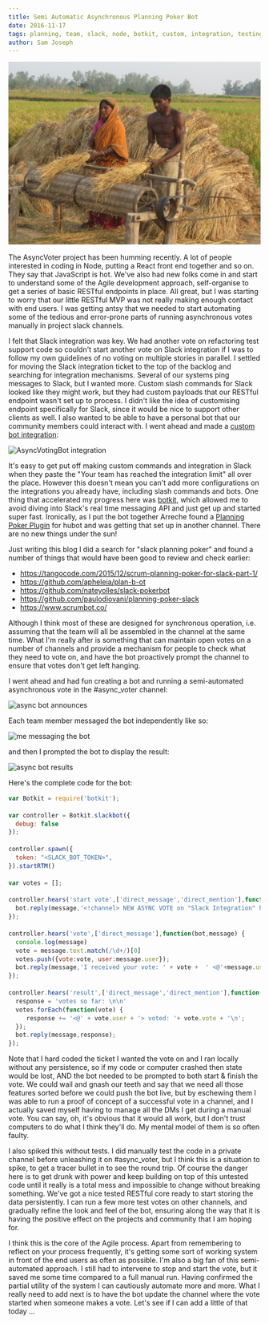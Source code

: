 ```yaml
---
title: Semi Automatic Asynchronous Planning Poker Bot
date: 2016-11-17
tags: planning, team, slack, node, botkit, custom, integration, testing, persistence, spiking, tracer-bullet, prototype
author: Sam Joseph
---
```


![semi automated agricultural process](/images/semi-automated.png)

The AsyncVoter project has been humming recently.  A lot of people interested in coding in Node, putting a React front end together and so on.  They say that JavaScript is hot.  We've also had new folks come in and start to understand some of the Agile development approach, self-organise to get a series of basic RESTful endpoints in place.  All great, but I was starting to worry that our little RESTful MVP was not really making enough contact with end users.  I was getting antsy that we needed to start automating some of the tedious and error-prone parts of running asynchronous votes manually in project slack channels.

I felt that Slack integration was key.  We had another vote on refactoring test support code so couldn't start another vote on Slack integration if I was to follow my own guidelines of no voting on multiple stories in parallel.  I settled for moving the Slack integration ticket to the top of the backlog and searching for integration mechanisms.  Several of our systems ping messages to Slack, but I wanted more.  Custom slash commands for Slack looked like they might work, but they had custom payloads that our RESTful endpoint wasn't set up to process.  I didn't like the idea of customising endpoint specifically for Slack, since it would be nice to support other clients as well.  I also wanted to be able to have a personal bot that our community members could interact with.  I went ahead and made a [custom bot integration](https://api.slack.com/bot-users):

![AsyncVotingBot integration](https://www.dropbox.com/s/wopizsow3ortdbu/Screenshot%202016-11-17%2009.17.40.png?dl=1)

It's easy to get put off making custom commands and integration in Slack when they paste the "Your team has reached the integration limit" all over the place.  However this doesn't mean you can't add more configurations on the integrations you already have, including slash commands and bots.  One thing that accelerated my progress here was [botkit](https://howdy.ai/botkit/), which allowed me to avoid diving into Slack's real time messaging API and just get up and started super fast.  Ironically, as I put the bot together Arreche found a [Planning Poker Plugin](https://github.com/Sergej-Popov/hubot-planning-poker) for hubot and was getting that set up in another channel.  There are no new things under the sun!  

Just writing this blog I did a search for "slack planning poker" and found a number of things that would have been good to review and check earlier:

* https://tangocode.com/2015/12/scrum-planning-poker-for-slack-part-1/
* https://github.com/apheleia/plan-b-ot
* https://github.com/nateyolles/slack-pokerbot
* https://github.com/paulodiovani/planning-poker-slack
* https://www.scrumbot.co/

Although I think most of these are designed for synchronous operation, i.e. assuming that the team will all be assembled in the channel at the same time.  What I'm really after is something that can maintain open votes on a number of channels and provide a mechanism for people to check what they need to vote on, and have the bot proactively prompt the channel to ensure that votes don't get left hanging.

I went ahead and had fun creating a bot and running a semi-automated asynchronous vote in the #async_voter channel:

![async bot announces](https://www.dropbox.com/s/j2vu3nwh53yt1hp/Screenshot%202016-11-17%2009.28.26.png?dl=1)

Each team member messaged the bot independently like so:

![me messaging the bot](https://www.dropbox.com/s/obn0y3xphjn85pg/Screenshot%202016-11-17%2009.29.38.png?dl=1)

and then I prompted the bot to display the result:

![async bot results](https://www.dropbox.com/s/4s2pjly2u2emsaf/Screenshot%202016-11-17%2009.28.58.png?dl=1)

Here's the complete code for the bot:

```js
var Botkit = require('botkit');

var controller = Botkit.slackbot({
  debug: false
});

controller.spawn({
  token: "<SLACK_BOT_TOKEN>",
}).startRTM()

var votes = [];

controller.hears('start vote',['direct_message','direct_mention'],function(bot,message) {
  bot.reply(message,'<!channel> NEW ASYNC VOTE on "Slack Integration" https://github.com/AgileVentures/AsyncVoter/issues/12  Please DM me with: `vote 1` (Simple), `vote 2` (Medium) or `vote 3` (Hard) - Discussion in ticket or here as you prefer. :slightly_smiling_face:');
});

controller.hears('vote',['direct_message'],function(bot,message) {
  console.log(message)
  vote = message.text.match(/\d+/)[0]
  votes.push({vote:vote, user:message.user});
  bot.reply(message,'I received your vote: ' + vote +  ' <@'+message.user+'>');
});

controller.hears('result',['direct_message','direct_mention'],function(bot,message) {
  response = 'votes so far: \n\n'
  votes.forEach(function(vote) {
     response += '<@' + vote.user + '> voted: '+ vote.vote + '\n';
  });
  bot.reply(message,response);
});
```

Note that I hard coded the ticket I wanted the vote on and I ran locally without any persistence, so if my code or computer crashed then state would be lost, AND the bot needed to be prompted to both start & finish the vote.  We could wail and gnash our teeth and say that we need all those features sorted before we could push the bot live, but by eschewing them I was able to run a proof of concept of a successful vote in a channel, and I actually saved myself having to manage all the DMs I get during a manual vote.  You can say, oh, it's obvious that it would all work, but I don't trust computers to do what I think they'll do.  My mental model of them is so often faulty.

I also spiked this without tests.  I did manually test the code in a private channel before unleashing it on #async_voter, but I think this is a situation to spike, to get a tracer bullet in to see the round trip.   Of course the danger here is to get drunk with power and keep building on top of this untested code until it really is a total mess and impossible to change without breaking something.  We've got a nice tested RESTful core ready to start storing the data persistently.  I can run a few more test votes on other channels, and gradually refine the look and feel of the bot, ensuring along the way that it is having the positive effect on the projects and community that I am hoping for.

I think this is the core of the Agile process.  Apart from remembering to reflect on your process frequently, it's getting some sort of working system in front of the end users as often as possible.  I'm also a big fan of this semi-automated approach.  I still had to intervene to stop and start the vote, but it saved me some time compared to a full manual run.  Having confirmed the partial utility of the system I can cautiously automate more and more.  What I really need to add next is to have the bot update the channel where the vote started when someone makes a vote.  Let's see if I can add a little of that today ...









